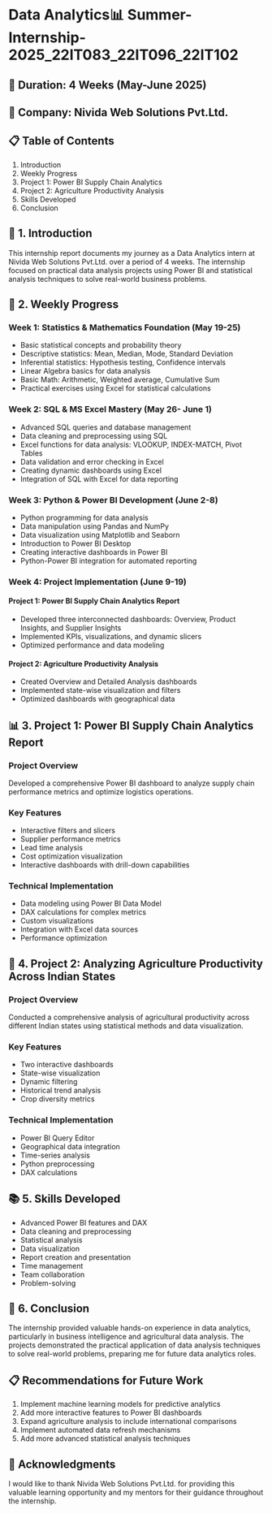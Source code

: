 # Data Analytics📊 Summer-Internship-2025_22IT083_22IT096_22IT102

## 📅 Duration: 4 Weeks (May-June 2025)

## 🏢 Company: Nivida Web Solutions Pvt.Ltd.

## 📋 Table of Contents
1. Introduction
2. Weekly Progress
3. Project 1: Power BI Supply Chain Analytics
4. Project 2: Agriculture Productivity Analysis
5. Skills Developed
6. Conclusion

## 📖 1. Introduction
This internship report documents my journey as a Data Analytics intern at Nivida Web Solutions Pvt.Ltd. over a period of 4 weeks. The internship focused on practical data analysis projects using Power BI and statistical analysis techniques to solve real-world business problems.

## 📆 2. Weekly Progress

### Week 1: Statistics & Mathematics Foundation (May 19-25)
- Basic statistical concepts and probability theory
- Descriptive statistics: Mean, Median, Mode, Standard Deviation
- Inferential statistics: Hypothesis testing, Confidence intervals
- Linear Algebra basics for data analysis
- Basic Math: Arithmetic, Weighted average, Cumulative Sum
- Practical exercises using Excel for statistical calculations

### Week 2: SQL & MS Excel Mastery (May 26- June 1)
- Advanced SQL queries and database management
- Data cleaning and preprocessing using SQL
- Excel functions for data analysis: VLOOKUP, INDEX-MATCH, Pivot Tables
- Data validation and error checking in Excel
- Creating dynamic dashboards using Excel
- Integration of SQL with Excel for data reporting

### Week 3: Python & Power BI Development (June 2-8)
- Python programming for data analysis
- Data manipulation using Pandas and NumPy
- Data visualization using Matplotlib and Seaborn
- Introduction to Power BI Desktop
- Creating interactive dashboards in Power BI
- Python-Power BI integration for automated reporting

### Week 4: Project Implementation (June 9-19)

#### Project 1: Power BI Supply Chain Analytics Report
- Developed three interconnected dashboards: Overview, Product Insights, and Supplier Insights
- Implemented KPIs, visualizations, and dynamic slicers
- Optimized performance and data modeling

#### Project 2: Agriculture Productivity Analysis
- Created Overview and Detailed Analysis dashboards
- Implemented state-wise visualization and filters
- Optimized dashboards with geographical data

## 📊 3. Project 1: Power BI Supply Chain Analytics Report

### Project Overview
Developed a comprehensive Power BI dashboard to analyze supply chain performance metrics and optimize logistics operations.

### Key Features
- Interactive filters and slicers
- Supplier performance metrics
- Lead time analysis
- Cost optimization visualization
- Interactive dashboards with drill-down capabilities

### Technical Implementation
- Data modeling using Power BI Data Model
- DAX calculations for complex metrics
- Custom visualizations
- Integration with Excel data sources
- Performance optimization

## 🌾 4. Project 2: Analyzing Agriculture Productivity Across Indian States

### Project Overview
Conducted a comprehensive analysis of agricultural productivity across different Indian states using statistical methods and data visualization.

### Key Features
- Two interactive dashboards
- State-wise visualization
- Dynamic filtering
- Historical trend analysis
- Crop diversity metrics

### Technical Implementation
- Power BI Query Editor
- Geographical data integration
- Time-series analysis
- Python preprocessing
- DAX calculations

## 📚 5. Skills Developed
- Advanced Power BI features and DAX
- Data cleaning and preprocessing
- Statistical analysis
- Data visualization
- Report creation and presentation
- Time management
- Team collaboration
- Problem-solving

## 🎯 6. Conclusion
The internship provided valuable hands-on experience in data analytics, particularly in business intelligence and agricultural data analysis. The projects demonstrated the practical application of data analysis techniques to solve real-world problems, preparing me for future data analytics roles.

## 📋 Recommendations for Future Work
1. Implement machine learning models for predictive analytics
2. Add more interactive features to Power BI dashboards
3. Expand agriculture analysis to include international comparisons
4. Implement automated data refresh mechanisms
5. Add more advanced statistical analysis techniques

## 🙏 Acknowledgments
I would like to thank Nivida Web Solutions Pvt.Ltd. for providing this valuable learning opportunity and my mentors for their guidance throughout the internship.
